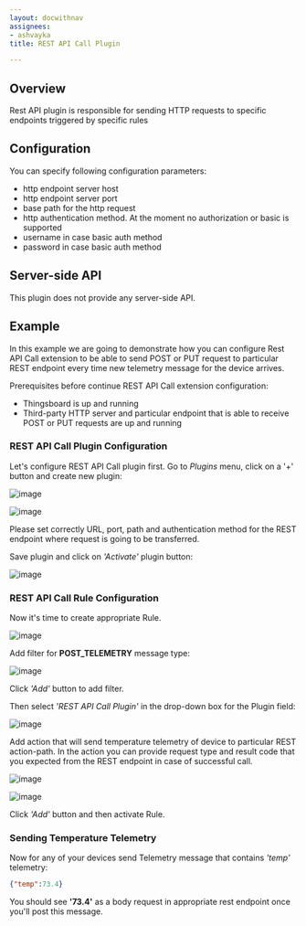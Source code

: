 ```yaml
---
layout: docwithnav
assignees:
- ashvayka
title: REST API Call Plugin

---
```


## Overview

Rest API plugin is responsible for sending HTTP requests to specific endpoints triggered by specific rules

## Configuration

You can specify following configuration parameters:

 - http endpoint server host
 - http endpoint server port
 - base path for the http request
 - http authentication method. At the moment no authorization or basic is supported
 - username in case basic auth method
 - password in case basic auth method

## Server-side API

This plugin does not provide any server-side API.

## Example

In this example we are going to demonstrate how you can configure Rest API Call extension to be able to send POST or PUT request to particular REST endpoint every time new telemetry message for the device arrives.

Prerequisites before continue REST API Call extension configuration:

 - Thingsboard is up and running
 - Third-party HTTP server and particular endpoint that is able to receive POST or PUT requests are up and running

### REST API Call Plugin Configuration

Let's configure REST API Call plugin first. Go to *Plugins* menu, click on a '+' button and create new plugin:

![image](/images/reference/plugins/rest-api-call/rest-api-call-plugin-config-1.png)

![image](/images/reference/plugins/rest-api-call/rest-api-call-plugin-config-2.png)

Please set correctly URL, port, path and authentication method for the REST endpoint where request is going to be transferred.

Save plugin and click on *'Activate'* plugin button:

![image](/images/reference/plugins/rest-api-call/rest-api-call-activate-plugin.png)

### REST API Call Rule Configuration

Now it's time to create appropriate Rule.

![image](/images/reference/plugins/rest-api-call/rest-api-call-rule-config.png)

Add filter for **POST_TELEMETRY** message type:

![image](/images/reference/plugins/rest-api-call/post-telemetry-filter.png)

Click *'Add'* button to add filter.

Then select *'REST API Call Plugin'* in the drop-down box for the Plugin field:

![image](/images/reference/plugins/rest-api-call/rest-api-call-plugin-selection.png)

Add action that will send temperature telemetry of device to particular REST action-path. In the action you can provide request type and result code that you expected from the REST endpoint in case of successful call.

![image](/images/reference/plugins/rest-api-call/rest-api-call-rule-action-config-1.png)

![image](/images/reference/plugins/rest-api-call/rest-api-call-rule-action-config-2.png)

Click *'Add'* button and then activate Rule.

### Sending Temperature Telemetry

Now for any of your devices send Telemetry message that contains *'temp'* telemetry:

```json
{"temp":73.4}
```

You should see **'73.4'** as a body request in appropriate rest endpoint once you'll post this message.